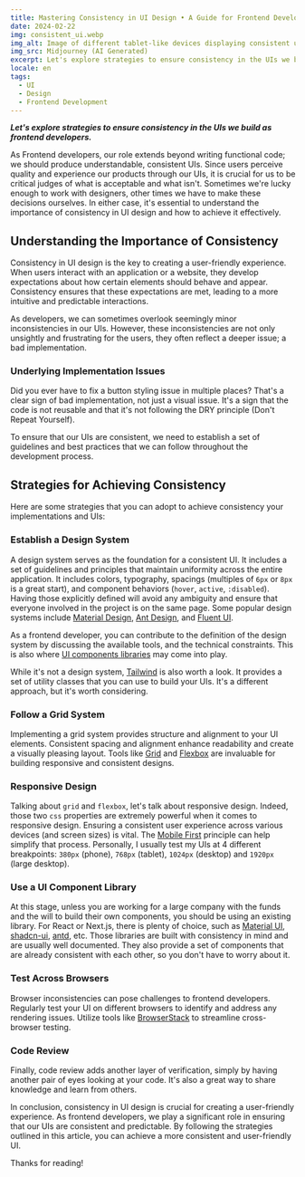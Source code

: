 ```yaml
---
title: Mastering Consistency in UI Design • A Guide for Frontend Developers
date: 2024-02-22
img: consistent_ui.webp
img_alt: Image of different tablet-like devices displaying consistent user interfaces
img_src: Midjourney (AI Generated)
excerpt: Let's explore strategies to ensure consistency in the UIs we build as frontend developers.
locale: en
tags:
  - UI
  - Design
  - Frontend Development
---
```


___Let's explore strategies to ensure consistency in the UIs we build as frontend developers.___

As Frontend developers, our role extends beyond writing functional code; we should produce understandable, consistent UIs. Since users perceive quality and experience our products through our UIs, it is crucial for us to be critical judges of what is acceptable and what isn't. Sometimes we're lucky enough to work with designers, other times we have to make these decisions ourselves. In either case, it's essential to understand the importance of consistency in UI design and how to achieve it effectively.


## Understanding the Importance of Consistency

Consistency in UI design is the key to creating a user-friendly experience. When users interact with an application or a website, they develop expectations about how certain elements should behave and appear. Consistency ensures that these expectations are met, leading to a more intuitive and predictable interactions.

As developers, we can sometimes overlook seemingly minor inconsistencies in our UIs. However, these inconsistencies are not only unsightly and frustrating for the users, they often reflect a deeper issue; a bad implementation.

### Underlying Implementation Issues

Did you ever have to fix a button styling issue in multiple places? That's a clear sign of bad implementation, not just a visual issue. It's a sign that the code is not reusable and that it's not following the DRY principle (Don't Repeat Yourself).

To ensure that our UIs are consistent, we need to establish a set of guidelines and best practices that we can follow throughout the development process.


## Strategies for Achieving Consistency

Here are some strategies that you can adopt to achieve consistency your implementations and UIs:


### Establish a Design System

A design system serves as the foundation for a consistent UI. It includes a set of guidelines and principles that maintain uniformity across the entire application. It includes colors, typography, spacings (multiples of `6px` or `8px` is a great start), and component behaviors (`hover`, `active`, `:disabled`). Having those explicitly defined will avoid any ambiguity and ensure that everyone involved in the project is on the same page. Some popular design systems include [Material Design](https://m3.material.io/), [Ant Design](https://ant.design/docs/spec/introduce), and [Fluent UI](https://developer.microsoft.com/en-us/fluentui#/).

As a frontend developer, you can contribute to the definition of the design system by discussing the available tools, and the technical constraints. This is also where [UI components libraries](#use-a-ui-component-library) may come into play.

While it's not a design system, [Tailwind](https://tailwindcss.com) is also worth a look. It provides a set of utility classes that you can use to build your UIs. It's a different approach, but it's worth considering.


### Follow a Grid System

Implementing a grid system provides structure and alignment to your UI elements. Consistent spacing and alignment enhance readability and create a visually pleasing layout. Tools like [Grid](https://css-tricks.com/snippets/css/complete-guide-grid/) and [Flexbox](https://css-tricks.com/snippets/css/a-guide-to-flexbox/) are invaluable for building responsive and consistent designs. 


### Responsive Design

Talking about `grid` and `flexbox`, let's talk about responsive design. Indeed, those two `css` properties are extremely powerful when it comes to responsive design. Ensuring a consistent user experience across various devices (and screen sizes) is vital. The [Mobile First](https://www.interaction-design.org/literature/topics/mobile-first#:~:text=The%20mobile%20first%20design%20approach%20involves%20starting%20the%20product%20design%20process%20by%20designing%20for%20the%20smallest%20device%20first%20and%20progressively%20enhancing%20the%20design%20features%20for%20larger%20layouts%E2%80%94e.g.%2C%20start%20designing%20for%20mobile%20and%20then%20move%20on%20to%20desktop.%C2%A0) principle can help simplify that process. Personally, I usually test my UIs at 4 different breakpoints: `380px` (phone), `768px` (tablet), `1024px` (desktop) and `1920px` (large desktop).


### Use a UI Component Library

At this stage, unless you are working for a large company with the funds and the will to build their own components, you should be using an existing library. For React or Next.js, there is plenty of choice, such as [Material UI](https://mui.com/), [shadcn-ui](https://ui.shadcn.com/), [antd](https://ant.design/docs/react/introduce), etc. Those libraries are built with consistency in mind and are usually well documented. They also provide a set of components that are already consistent with each other, so you don't have to worry about it.


### Test Across Browsers

Browser inconsistencies can pose challenges to frontend developers. Regularly test your UI on different browsers to identify and address any rendering issues. Utilize tools like [BrowserStack](https://www.browserstack.com/) to streamline cross-browser testing.


### Code Review

Finally, code review adds another layer of verification, simply by having another pair of eyes looking at your code. It's also a great way to share knowledge and learn from others.


In conclusion, consistency in UI design is crucial for creating a user-friendly experience. As frontend developers, we play a significant role in ensuring that our UIs are consistent and predictable. By following the strategies outlined in this article, you can achieve a more consistent and user-friendly UI.


Thanks for reading!